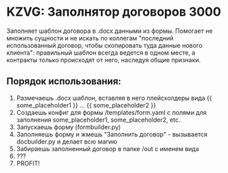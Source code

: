 # KZVG: Заполнятор договоров 3000

Заполняет шаблон договора в .docx данными из формы. Помогает не множить сущности и не искать по коллегам "последний использованный договор, чтобы скопировать туда данные нового клиента": правильный шаблон всегда ведется в одном месте, а контракты только происходят от него, наследуя общие признаки.

## Порядок использования:

1. Размечаешь .docx шаблон, вставляя в него плейсхолдеры вида {{ some_placeholder1 }} ... {{ some_placeholder2 }}
2. Создаешь конфиг для формы /templates/form.yaml с полями для заполнения some_placeholder1, some_placeholder2, etc.
3. Запускаешь форму (formbuilder.py)
4. Заполняешь форму и жмешь "Заполнить договор" - вызывается docbuilder.py и делает всю магию
5. Забираешь заполненный договор в папке /out с именем вида
6. ???
7. PROFIT!
